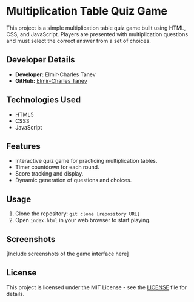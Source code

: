 # Multiplication Table Quiz Game

This project is a simple multiplication table quiz game built using HTML, CSS, and JavaScript. Players are presented with multiplication questions and must select the correct answer from a set of choices.

## Developer Details
- **Developer:** Elmir-Charles Tanev
- **GitHub:** [Elmir-Charles Tanev](https://github.com/charlestanev)

## Technologies Used
- HTML5
- CSS3
- JavaScript

## Features
- Interactive quiz game for practicing multiplication tables.
- Timer countdown for each round.
- Score tracking and display.
- Dynamic generation of questions and choices.

## Usage
1. Clone the repository: `git clone [repository URL]`
2. Open `index.html` in your web browser to start playing.

## Screenshots
[Include screenshots of the game interface here]

## License
This project is licensed under the MIT License - see the [LICENSE](LICENSE) file for details.
